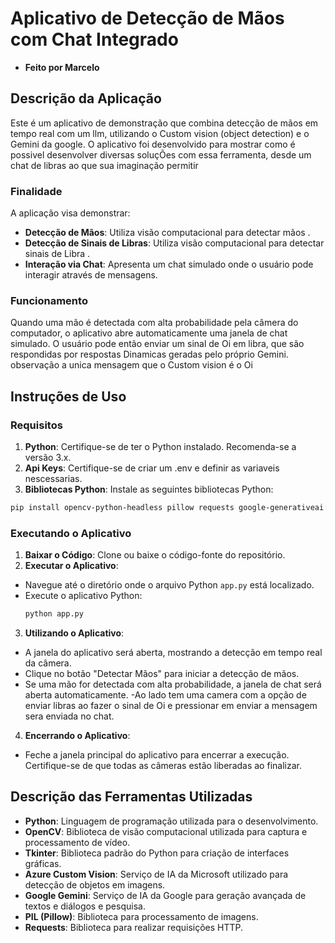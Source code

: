 # Aplicativo de Detecção de Mãos com Chat Integrado
- **Feito por Marcelo**
## Descrição da Aplicação

Este é um aplicativo de demonstração que combina detecção de mãos em tempo real com um llm, utilizando o Custom vision (object detection) e o Gemini da google.  O aplicativo foi desenvolvido para mostrar como é possivel desenvolver diversas soluçÕes com essa ferramenta, desde um chat de libras ao que sua imaginação permitir

### Finalidade

A aplicação visa demonstrar:

- **Detecção de Mãos**: Utiliza visão computacional para detectar mãos .
- **Detecção de Sinais de Libras**: Utiliza visão computacional para detectar sinais de Libra .
- **Interação via Chat**: Apresenta um chat simulado onde o usuário pode interagir através de mensagens.


### Funcionamento

Quando uma mão é detectada com alta probabilidade pela câmera do computador, o aplicativo abre automaticamente uma janela de chat simulado. O usuário pode então enviar um sinal de Oi em libra, que são respondidas por respostas Dinamicas geradas pelo próprio Gemini.
observação a unica mensagem que o Custom vision é o Oi

## Instruções de Uso

### Requisitos

1. **Python**: Certifique-se de ter o Python instalado. Recomenda-se a versão 3.x.
2. **Api Keys**: Certifique-se de criar um .env e definir as variaveis nescessarias.
3. **Bibliotecas Python**: Instale as seguintes bibliotecas Python:
   
```bash
pip install opencv-python-headless pillow requests google-generativeai python-dotenv
```

### Executando o Aplicativo

1. **Baixar o Código**: Clone ou baixe o código-fonte do repositório.
2. **Executar o Aplicativo**:
- Navegue até o diretório onde o arquivo Python `app.py` está localizado.
- Execute o aplicativo Python:
  ```bash
  python app.py
  ```
3. **Utilizando o Aplicativo**:
- A janela do aplicativo será aberta, mostrando a detecção em tempo real da câmera.
- Clique no botão "Detectar Mãos" para iniciar a detecção de mãos.
- Se uma mão for detectada com alta probabilidade, a janela de chat será aberta automaticamente.
-Ao lado tem uma camera com a opção de enviar libras ao fazer o sinal de Oi e pressionar em enviar a mensagem sera enviada no chat.


4. **Encerrando o Aplicativo**:
- Feche a janela principal do aplicativo para encerrar a execução. Certifique-se de que todas as câmeras estão liberadas ao finalizar.

## Descrição das Ferramentas Utilizadas

- **Python**: Linguagem de programação utilizada para o desenvolvimento.
- **OpenCV**: Biblioteca de visão computacional utilizada para captura e processamento de vídeo.
- **Tkinter**: Biblioteca padrão do Python para criação de interfaces gráficas.
- **Azure Custom Vision**: Serviço de IA da Microsoft utilizado para detecção de objetos em imagens.
- **Google Gemini**: Serviço de IA da Google para geração avançada de textos e diálogos e pesquisa.
- **PIL (Pillow)**: Biblioteca para processamento de imagens.
- **Requests**: Biblioteca para realizar requisições HTTP.

